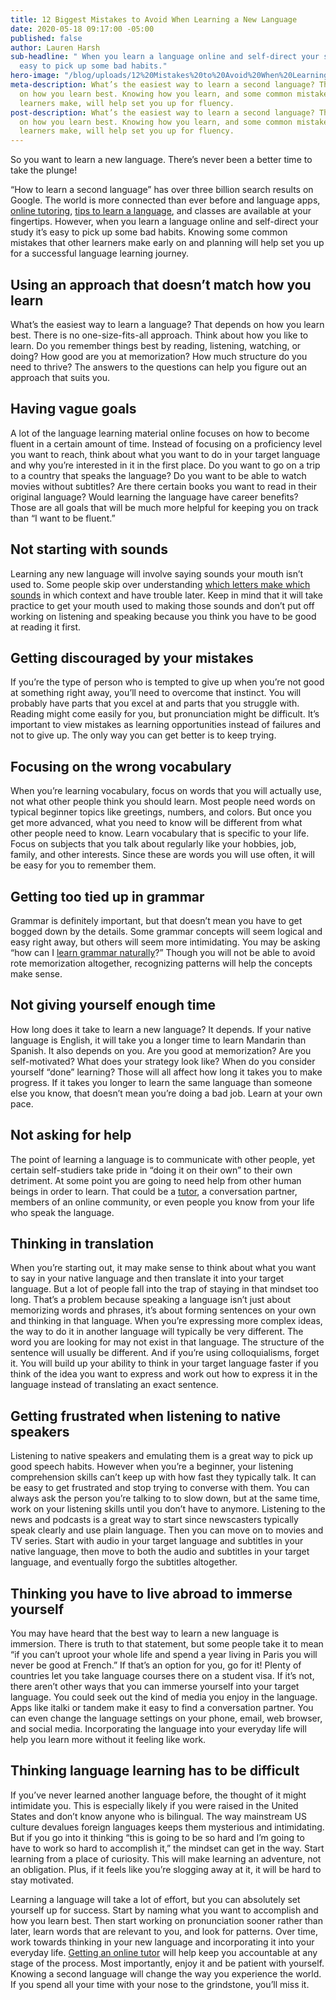 ```yaml
---
title: 12 Biggest Mistakes to Avoid When Learning a New Language
date: 2020-05-18 09:17:00 -05:00
published: false
author: Lauren Harsh
sub-headline: " When you learn a language online and self-direct your study, it’s
  easy to pick up some bad habits."
hero-image: "/blog/uploads/12%20Mistakes%20to%20Avoid%20When%20Learning%20a%20New%20Language.png"
meta-description: What’s the easiest way to learn a second language? That depends
  on how you learn best. Knowing how you learn, and some common mistakes that other
  learners make, will help set you up for fluency.
post-description: What’s the easiest way to learn a second language? That depends
  on how you learn best. Knowing how you learn, and some common mistakes that other
  learners make, will help set you up for fluency.
---
```


So you want to learn a new language. There’s never been a better time to take the plunge!

“How to learn a second language” has over three billion search results on Google. The world is more connected than ever before and language apps, [online tutoring](https://www.wyzant.com/blog/online-learning-tool-video/), [tips to learn a language](https://www.wyzant.com/blog/how-to-learn-french/), and classes are available at your fingertips. However, when you learn a language online and self-direct your study it’s easy to pick up some bad habits. Knowing some common mistakes that other learners make early on and planning will help set you up for a successful language learning journey. 

## Using an approach that doesn’t match how you learn 

What’s the easiest way to learn a language? That depends on how you learn best. There is no one-size-fits-all approach. Think about how you like to learn. Do you remember things best by reading, listening, watching, or doing? How good are you at memorization? How much structure do you need to thrive? The answers to the questions can help you figure out an approach that suits you. 

## Having vague goals

A lot of the language learning material online focuses on how to become fluent in a certain amount of time. Instead of focusing on a proficiency level you want to reach, think about what you want to do in your target language and why you’re interested in it in the first place. Do you want to go on a trip to a country that speaks the language? Do you want to be able to watch movies without subtitles? Are there certain books you want to read in their original language? Would learning the language have career benefits? Those are all goals that will be much more helpful for keeping you on track than “I want to be fluent.” 

## Not starting with sounds

Learning any new language will involve saying sounds your mouth isn’t used to. Some people skip over understanding [which letters make which sounds](https://www.wyzant.com/blog/french-pronunciation/) in which context and have trouble later. Keep in mind that it will take practice to get your mouth used to making those sounds and don’t put off working on listening and speaking because you think you have to be good at reading it first. 

## Getting discouraged by your mistakes

If you’re the type of person who is tempted to give up when you’re not good at something right away, you’ll need to overcome that instinct. You will probably have parts that you excel at and parts that you struggle with. Reading might come easily for you, but pronunciation might be difficult. It’s important to view mistakes as learning opportunities instead of failures and not to give up. The only way you can get better is to keep trying. 

## Focusing on the wrong vocabulary

When you’re learning vocabulary, focus on words that you will actually use, not what other people think you should learn. Most people need words on typical beginner topics like greetings, numbers, and colors. But once you get more advanced, what you need to know will be different from what other people need to know. Learn vocabulary that is specific to your life. Focus on subjects that you talk about regularly like your hobbies, job, family, and other interests. Since these are words you will use often, it will be easy for you to remember them. 

## Getting too tied up in grammar

Grammar is definitely important, but that doesn’t mean you have to get bogged down by the details. Some grammar concepts will seem logical and easy right away, but others will seem more intimidating. You may be asking “how can I [learn grammar naturally](https://www.wyzant.com/blog/french-grammar-basics/)?” Though you will not be able to avoid rote memorization altogether, recognizing patterns will help the concepts make sense. 

## Not giving yourself enough time

How long does it take to learn a new language? It depends. If your native language is English, it will take you a longer time to learn Mandarin than Spanish. It also depends on you. Are you good at memorization? Are you self-motivated? What does your strategy look like? When do you consider yourself “done” learning? Those will all affect how long it takes you to make progress. If it takes you longer to learn the same language than someone else you know, that doesn’t mean you’re doing a bad job. Learn at your own pace. 

## Not asking for help

The point of learning a language is to communicate with other people, yet certain self-studiers take pride in “doing it on their own” to their own detriment. At some point you are going to need help from other human beings in order to learn. That could be a [tutor](https://www.wyzant.com/French_tutors.aspx), a conversation partner, members of an online community, or even people you know from your life who speak the language. 

## Thinking in translation 

When you’re starting out, it may make sense to think about what you want to say in your native language and then translate it into your target language. But a lot of people fall into the trap of staying in that mindset too long. That’s a problem because speaking a language isn’t just about memorizing words and phrases, it’s about forming sentences on your own and thinking in that language. When you’re expressing more complex ideas, the way to do it in another language will typically be very different. The word you are looking for may not exist in that language. The structure of the sentence will usually be different. And if you’re using colloquialisms, forget it. You will build up your ability to think in your target language faster if you think of the idea you want to express and work out how to express it in the language instead of translating an exact sentence.  

## Getting frustrated when listening to native speakers

Listening to native speakers and emulating them is a great way to pick up good speech habits. However when you’re a beginner, your listening comprehension skills can’t keep up with how fast they typically talk. It can be easy to get frustrated and stop trying to converse with them. You can always ask the person you’re talking to to slow down, but at the same time, work on your listening skills until you don’t have to anymore. Listening to the news and podcasts is a great way to start since newscasters typically speak clearly and use plain language. Then you can move on to movies and TV series. Start with audio in your target language and subtitles in your native language, then move to both the audio and subtitles in your target language, and eventually forgo the subtitles altogether. 

## Thinking you have to live abroad to immerse yourself

You may have heard that the best way to learn a new language is immersion. There is truth to that statement, but some people take it to mean “if you can’t uproot your whole life and spend a year living in Paris you will never be good at French.” If that’s an option for you, go for it! Plenty of countries let you take language courses there on a student visa. If it’s not, there aren’t other ways that you can immerse yourself into your target language. You could seek out the kind of media you enjoy in the language. Apps like italki or tandem make it easy to find a conversation partner. You can even change the language settings on your phone, email, web browser, and social media. Incorporating the language into your everyday life will help you learn more without it feeling like work. 

## Thinking language learning has to be difficult

If you’ve never learned another language before, the thought of it might intimidate you. This is especially likely if you were raised in the United States and don’t know anyone who is bilingual. The way mainstream US culture devalues foreign languages keeps them mysterious and intimidating. But if you go into it thinking “this is going to be so hard and I’m going to have to work so hard to accomplish it,” the mindset can get in the way. Start learning from a place of curiosity. This will make learning an adventure, not an obligation. Plus, if it feels like you’re slogging away at it, it will be hard to stay motivated. 

Learning a language will take a lot of effort, but you can absolutely set yourself up for success. Start by naming what you want to accomplish and how you learn best. Then start working on pronunciation sooner rather than later, learn words that are relevant to you, and look for patterns. Over time, work towards thinking in your new language and incorporating it into your everyday life. [Getting an online tutor](https://www.wyzant.com/Spanish_tutors.aspx) will help keep you accountable at any stage of the process. Most importantly, enjoy it and be patient with yourself. Knowing a second language will change the way you experience the world. If you spend all your time with your nose to the grindstone, you’ll miss it.

